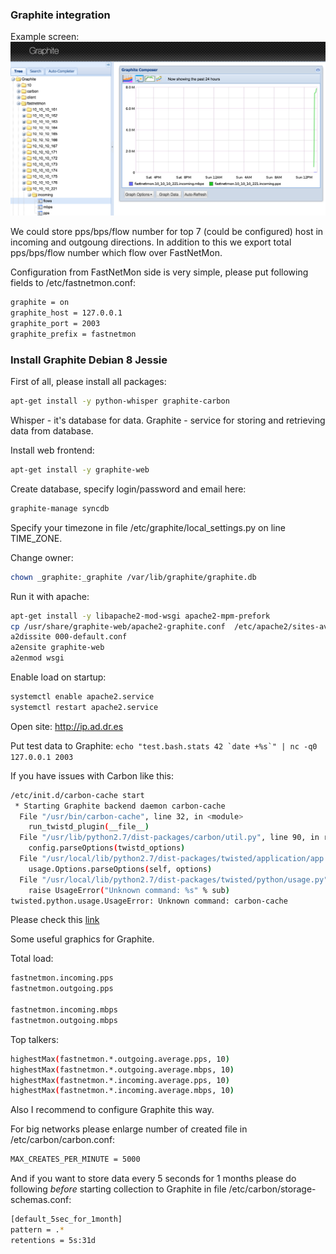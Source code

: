 ### Graphite integration

Example screen: ![Graphite](images/fastnetmon_graphite.png)

We could store pps/bps/flow number for top 7 (could be configured) host in incoming and outgoung directions. In addition to this we export total pps/bps/flow number which flow over FastNetMon.

Configuration from FastNetMon side is very simple, please put following fields to /etc/fastnetmon.conf:
```bash
graphite = on
graphite_host = 127.0.0.1
graphite_port = 2003
graphite_prefix = fastnetmon
```

### Install Graphite Debian 8 Jessie 

First of all, please install all packages:
```bash
apt-get install -y python-whisper graphite-carbon
```

Whisper - it's database for data. Graphite - service for storing and retrieving data from database. 

Install web frontend:
```bash
apt-get install -y graphite-web
```

Create database, specify login/password and email here: 
```bash
graphite-manage syncdb
```

Specify your timezone in file /etc/graphite/local_settings.py on line TIME_ZONE.

Change owner:
```bash
chown _graphite:_graphite /var/lib/graphite/graphite.db
```

Run it with apache:
```bash
apt-get install -y libapache2-mod-wsgi apache2-mpm-prefork
cp /usr/share/graphite-web/apache2-graphite.conf  /etc/apache2/sites-available/graphite-web.conf
a2dissite 000-default.conf
a2ensite graphite-web
a2enmod wsgi
```

Enable load on startup:
```bash
systemctl enable apache2.service
systemctl restart apache2.service
```

Open site: 
http://ip.ad.dr.es

Put test data to Graphite:
```echo "test.bash.stats 42 `date +%s`" | nc -q0 127.0.0.1 2003```

If you have issues with Carbon like this:
```bash
/etc/init.d/carbon-cache start
 * Starting Graphite backend daemon carbon-cache                                                                                                       Traceback (most recent call last):
  File "/usr/bin/carbon-cache", line 32, in <module>
    run_twistd_plugin(__file__)
  File "/usr/lib/python2.7/dist-packages/carbon/util.py", line 90, in run_twistd_plugin
    config.parseOptions(twistd_options)
  File "/usr/local/lib/python2.7/dist-packages/twisted/application/app.py", line 619, in parseOptions
    usage.Options.parseOptions(self, options)
  File "/usr/local/lib/python2.7/dist-packages/twisted/python/usage.py", line 270, in parseOptions
    raise UsageError("Unknown command: %s" % sub)
twisted.python.usage.UsageError: Unknown command: carbon-cache
```

Please check this [link](http://stackoverflow.com/questions/27951317/install-graphite-statsd-getting-error-unknown-carbon-cache)

Some useful graphics for Graphite.

Total load:
```bash
fastnetmon.incoming.pps
fastnetmon.outgoing.pps

fastnetmon.incoming.mbps
fastnetmon.outgoing.mbps
```

Top talkers:
```bash
highestMax(fastnetmon.*.outgoing.average.pps, 10)
highestMax(fastnetmon.*.outgoing.average.mbps, 10)
highestMax(fastnetmon.*.incoming.average.pps, 10)
highestMax(fastnetmon.*.incoming.average.mbps, 10)
```

Also I recommend to configure Graphite this way.

For big networks please enlarge number of created file in /etc/carbon/carbon.conf:
```bash
MAX_CREATES_PER_MINUTE = 5000
```

And if you want to store data every 5 seconds for 1 months please do following _before_ starting collection to Graphite in file /etc/carbon/storage-schemas.conf:
```bash
[default_5sec_for_1month]
pattern = .*
retentions = 5s:31d
``` 
